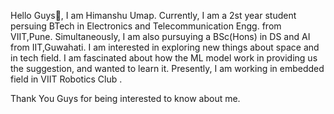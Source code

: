 Hello Guys🤝, I am Himanshu Umap. Currently, I am a 2st year student persuing BTech in Electronics and Telecommunication Engg. from VIIT,Pune. Simultaneously, I am also pursuying a BSc(Hons) in DS and AI from IIT,Guwahati. I am interested in exploring new things about space and in tech field. I am fascinated about how the ML model work in providing us the suggestion, and wanted to learn it. Presently, I am working in embedded field in VIIT Robotics Club .

Thank You Guys for being interested to know about me.

<!--
 
**Himanshu-Umap/Himanshu-Umap** is a ✨ _special_ ✨ repository because its `README.md` (this file) appears on your GitHub profile.

Here are some ideas to get you started:

- 🔭 I’m currently working on ...
- 🌱 I’m currently learning ...
- 👯 I’m looking to collaborate on ...
- 🤔 I’m looking for help with ...
- 💬 Ask me about ...
- 📫 How to reach me: ...
- 😄 Pronouns: ...
- ⚡ Fun fact: ...
-->
